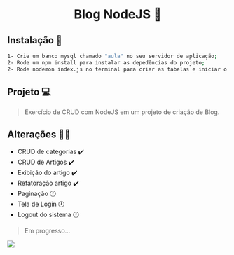 <h1 align="center">Blog NodeJS 📢 </h1>

## Instalação 🔑

```sh
1- Crie um banco mysql chamado "aula" no seu servidor de aplicação;
2- Rode um npm install para instalar as depedências do projeto;
2- Rode nodemon index.js no terminal para criar as tabelas e iniciar o servidor.
```
## Projeto 💻
> Exercício de CRUD com NodeJS em um projeto de criação de Blog.

## Alterações 🧑‍💼
- CRUD de categorias ✔️
- CRUD de Artigos ✔️
- Exibição do artigo ✔️
- Refatoração artigo ✔️
- Paginação 🕐
- Tela de Login 🕐
- Logout do sistema 🕐
> Em progresso...

<img src="public/images/description.gif">